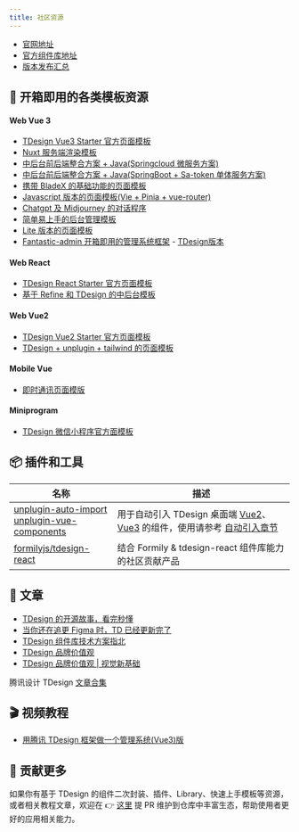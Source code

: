```yaml
---
title: 社区资源
---
```


- [官网地址](https://tdesign.tencent.com/)
- [官方组件库地址](https://github.com/Tencent/tdesign#%E4%BB%93%E5%BA%93)
- [版本发布汇总](https://github.com/Tencent/tdesign/releases)

## 🚀 开箱即用的各类模板资源

#### Web Vue 3

- [TDesign Vue3 Starter 官方页面模板](https://tdesign.tencent.com/starter/docs/vue-next/get-started)
- [Nuxt 服务端渲染模板](https://github.com/yixiaco/tdesign-vue-next-nuxt-starter)
- [中后台前后端整合方案 + Java(Springcloud 微服务方案)](https://gitee.com/frsimple/springcloud)
- [中后台前后端整合方案 + Java(SpringBoot + Sa-token 单体服务方案)](https://gitee.com/frsimple/springboot)
- [携带 BladeX 的基础功能的页面模板](https://github.com/dianjie/tdesign-console)
- [Javascript 版本的页面模板(Vie + Pinia + vue-router)](https://github.com/ElanYoung/vite-vue-js-starter-template)
- [Chatgpt 及 Midjourney 的对话程序](https://github.com/anlityli/chatait-free)
- [简单易上手的后台管理模板](https://github.com/Slash214/SoloCove-TD)
- [Lite 版本的页面模板](https://github.com/chnykn/tdemo-vue)
- [Fantastic-admin 开箱即用的管理系统框架](https://github.com/fantastic-admin/basic) - [TDesign版本](https://github.com/fantastic-admin/tdesign-example)

#### Web React

- [TDesign React Starter 官方页面模板](https://tdesign.tencent.com/starter/docs/react/get-started)
- [基于 Refine 和 TDesign 的中后台模板](https://ui.dux.plus/zh/)

#### Web Vue2

- [TDesign Vue2 Starter 官方页面模板](https://tdesign.tencent.com/starter/docs/vue/get-started)
- [TDesign + unplugin + tailwind 的页面模板](https://github.com/xiaoyi510/vue2-vite-tdesign)

#### Mobile Vue

- [即时通讯页面模版](https://github.com/TDesignOteam/tdesign-mobile-vue-starter-chat)

#### Miniprogram

- [TDesign 微信小程序官方面模板](https://github.com/Tencent/tdesign-miniprogram-starter-retail)

## 📦 插件和工具

名称 | 描述
--|--
[unplugin-auto-import](https://github.com/antfu/unplugin-auto-import) <br> [unplugin-vue-components](https://github.com/antfu/unplugin-vue-components) | 用于自动引入 TDesign 桌面端 [Vue2](https://github.com/Tencent/tdesign-vue)、[Vue3](https://github.com/Tencent/tdesign-vue-next) 的组件，使用请参考 [自动引入章节](https://tdesign.tencent.com/vue/getting-started#%E8%87%AA%E5%8A%A8%E5%BC%95%E5%85%A5)
[formilyjs/tdesign-react](https://github.com/formilyjs/tdesign-react) | 结合 Formily & tdesign-react 组件库能力的社区贡献产品

## 📄 文章

- [TDesign 的开源故事，看完秒懂](https://mp.weixin.qq.com/s?__biz=Mzg3MjYwODA1OA==&mid=2247509185&idx=1&sn=c7c8042d25be79e4c19c84d9eeceb921)
- [当你还在追更 Figma 时，TD 已经更新完了](https://mp.weixin.qq.com/s?__biz=Mzg3MjYwODA1OA==&mid=2247509820&idx=1&sn=f874bc3749026a3e3e0eee2e0c006eb9)
- [TDesign 组件库技术方案指北](https://mp.weixin.qq.com/s?__biz=Mzg3MjYwODA1OA==&mid=2247515208&idx=1&sn=166d4a5313cadbb80d2a401edf46b455)
- [TDesign 品牌价值观](https://mp.weixin.qq.com/s?__biz=Mzg3MjYwODA1OA==&mid=2247517235&idx=1&sn=5be239135a325b3cc06073edb7691499)
- [TDesign 品牌价值观 | 视觉新基础](https://mp.weixin.qq.com/s?__biz=Mzg3MjYwODA1OA==&mid=2247523337&idx=1&sn=388dfff5cb632c8fef15defbe748019c)

腾讯设计 TDesign [文章合集](https://mp.weixin.qq.com/mp/appmsgalbum?__biz=Mzg3MjYwODA1OA==&action=getalbum&album_id=2416359157676523521)

## 🎬 视频教程

- [用腾讯 TDesign 框架做一个管理系统(Vue3)版](https://www.bilibili.com/video/BV1MZ4y1Q7zu?spm_id_from=333.999.0.0&vd_source=94df280d25d542fbcfaf851754a254de)

## 🎈 贡献更多

如果你有基于 TDesign 的组件二次封装、插件、Library、快速上手模板等资源，或者相关教程文章，欢迎在 👉 [这里](https://github.com/Tencent/tdesign/blob/main/docs/awesome.md) 提 PR 维护到仓库中丰富生态，帮助使用者更好的应用相关能力。
